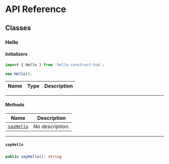 # API Reference <a name="API Reference" id="api-reference"></a>

## Classes <a name="Classes" id="Classes"></a>

### Hello <a name="Hello" id="hello-construct-hub.Hello"></a>

#### Initializers <a name="Initializers" id="hello-construct-hub.Hello.Initializer"></a>

```typescript
import { Hello } from 'hello-construct-hub';

new Hello();
```

| **Name** | **Type** | **Description** |
| -------- | -------- | --------------- |

---

#### Methods <a name="Methods" id="Methods"></a>

| **Name**                                                                | **Description**   |
| ----------------------------------------------------------------------- | ----------------- |
| <code><a href="#hello-construct-hub.Hello.sayHello">sayHello</a></code> | _No description._ |

---

##### `sayHello` <a name="sayHello" id="hello-construct-hub.Hello.sayHello"></a>

```typescript
public sayHello(): string
```
